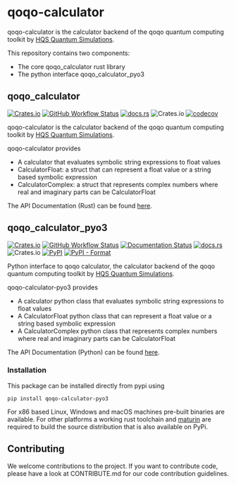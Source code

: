 # qoqo-calculator

qoqo-calculator is the calculator backend of the qoqo quantum computing toolkit by [HQS Quantum Simulations](https://quantumsimulations.de).

This repository contains two components:

* The core qoqo_calculator rust library
* The python interface qoqo_calculator_pyo3

## qoqo_calculator


[![Crates.io](https://img.shields.io/crates/v/qoqo_calculator)](https://crates.io/crates/qoqo_calculator)
[![GitHub Workflow Status](https://github.com/HQSquantumsimulations/qoqo_calculator/actions/workflows/hqs-build-deploy-rust-pyo3.yml/badge.svg)](https://github.com/HQSquantumsimulations/qoqo_calculator/actions/workflows/hqs-build-deploy-rust-pyo3.yml)
[![docs.rs](https://img.shields.io/docsrs/qoqo_calculator)](https://docs.rs/qoqo_calculator/)
![Crates.io](https://img.shields.io/crates/l/qoqo_calculator)
[![codecov](https://codecov.io/gh/HQSquantumsimulations/qoqo_calculator/branch/main/graph/badge.svg?token=2MCD6EN4UX)](https://codecov.io/gh/HQSquantumsimulations/qoqo_calculator)

qoqo-calculator is the calculator backend of the qoqo quantum computing toolkit by [HQS Quantum Simulations](https://quantumsimulations.de).

qoqo-calculator provides

* A calculator that evaluates symbolic string expressions to float values
* CalculatorFloat: a struct that can represent a float value or a string based symbolic expression
* CalculatorComplex: a struct that represents complex numbers where real and imaginary parts can be CalculatorFloat

The API Documentation (Rust) can be found [here](https://docs.rs/qoqo_calculator/).

## qoqo_calculator_pyo3

[![Crates.io](https://img.shields.io/crates/v/qoqo_calculator_pyo3)](https://crates.io/crates/qoqo_calculator_pyo3)
[![GitHub Workflow Status](https://github.com/HQSquantumsimulations/qoqo_calculator/actions/workflows/hqs-build-deploy-rust-pyo3.yml/badge.svg)](https://github.com/HQSquantumsimulations/qoqo_calculator/actions/workflows/hqs-build-deploy-rust-pyo3.yml)
[![Documentation Status](https://img.shields.io/badge/docs-documentation-green)](https://hqsquantumsimulations.github.io/qoqo_calculator/)
[![docs.rs](https://img.shields.io/docsrs/qoqo_calculator_pyo3)](https://docs.rs/qoqo_calculator_pyo3/)
![Crates.io](https://img.shields.io/crates/l/qoqo_calculator_pyo3)
[![PyPI](https://img.shields.io/pypi/v/qoqo_calculator_pyo3)](https://pypi.org/project/qoqo_calculator_pyo3/)
[![PyPI - Format](https://img.shields.io/pypi/format/qoqo_calculator_pyo3)](https://pypi.org/project/qoqo_calculator_pyo3/)

Python interface to qoqo calculator, the calculator backend of the qoqo quantum computing toolkit by [HQS Quantum Simulations](https://quantumsimulations.de).

qoqo-calculator-pyo3 provides

* A calculator python class that evaluates symbolic string expressions to float values
* A CalculatorFloat python class that can represent a float value or a string based symbolic expression
* A CalculatorComplex python class that represents complex numbers where real and imaginary parts can be CalculatorFloat

The API Documentation (Python) can be found [here](https://hqsquantumsimulations.github.io/qoqo_calculator/).

### Installation

This package can be installed directly from pypi using

```shell
pip install qoqo-calculator-pyo3
```

For x86 based Linux, Windows and macOS machines pre-built binaries are available. For other platforms a working rust toolchain and [maturin](https://github.com/PyO3/maturin) are required to build the source distribution that is also available on PyPi.

## Contributing

We welcome contributions to the project. If you want to contribute code, please have a look at CONTRIBUTE.md for our code contribution guidelines.
